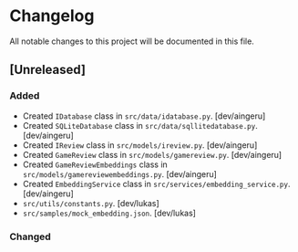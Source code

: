 # Changelog

All notable changes to this project will be documented in this file.

## [Unreleased]

### Added
- Created `IDatabase` class in `src/data/idatabase.py`. [dev/aingeru]
- Created `SQLiteDatabase` class in `src/data/sqllitedatabase.py`. [dev/aingeru]
- Created `IReview` class in `src/models/ireview.py`. [dev/aingeru]
- Created `GameReview` class in `src/models/gamereview.py`. [dev/aingeru]
- Created `GameReviewEmbeddings` class in `src/models/gamereviewembeddings.py`. [dev/aingeru]
- Created `EmbeddingService` class in `src/services/embedding_service.py`. [dev/aingeru]
- `src/utils/constants.py`. [dev/lukas]
- `src/samples/mock_embedding.json`. [dev/lukas]

### Changed